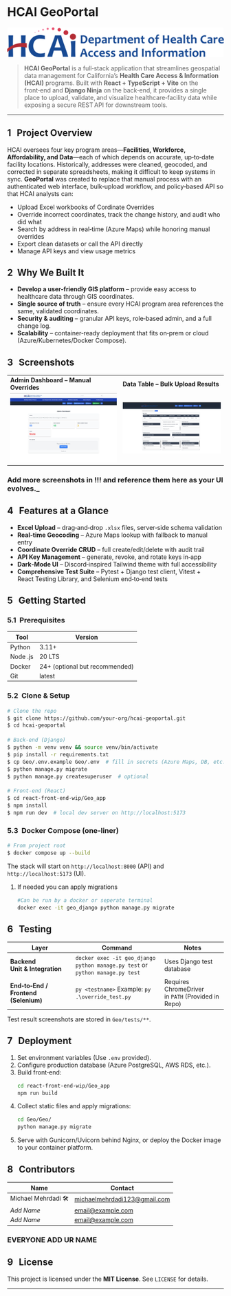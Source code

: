 # HCAI GeoPortal

![HCAI Logo](react-front-end-wip/Geo_app/src/assets/hcai-logo.png)


> **HCAI GeoPortal** is a full‑stack application that streamlines geospatial data management for California’s **Health Care Access & Information (HCAI)** programs.  Built with **React + TypeScript + Vite** on the front‑end and **Django Ninja** on the back‑end, it provides a single place to upload, validate, and visualize healthcare‑facility data while exposing a secure REST API for downstream tools.

---

## 1   Project Overview

HCAI oversees four key program areas—**Facilities, Workforce, Affordability, and Data**—each of which depends on accurate, up‑to‑date facility locations.  Historically, addresses were cleaned, geocoded, and corrected in separate spreadsheets, making it difficult to keep systems in sync.  **GeoPortal** was created to replace that manual process with an authenticated web interface, bulk‑upload workflow, and policy‑based API so that HCAI analysts can:

* Upload Excel workbooks of Cordinate Overrides
* Override incorrect coordinates, track the change history, and audit who did what
* Search by address in real‑time (Azure Maps) while honoring manual overrides
* Export clean datasets or call the API directly
* Manage API keys and view usage metrics

## 2  Why We Built It

* **Develop a user-friendly GIS platform** – provide easy access to healthcare data through GIS coordinates.
* **Single source of truth** – ensure every HCAI program area references the same, validated coordinates.
* **Security & auditing** – granular API keys, role‑based admin, and a full change log.
* **Scalability** – container‑ready deployment that fits on‑prem or cloud (Azure/Kubernetes/Docker Compose).


## 3   Screenshots

| | |
|---|---|
| **Admin Dashboard – Manual Overrides** | **Data Table – Bulk Upload Results** |
| ![Admin dashboard showing coordinate overrides](Admin.png) | ![Data table listing parsed Excel rows](Datatable.png) |

### Add more screenshots in !!! and reference them here as your UI evolves._

## 4   Features at a Glance

- **Excel Upload** – drag‑and‑drop `.xlsx` files, server‑side schema validation
- **Real‑time Geocoding** – Azure Maps lookup with fallback to manual entry
- **Coordinate Override CRUD** – full create/edit/delete with audit trail
- **API Key Management** – generate, revoke, and rotate keys in‑app
- **Dark‑Mode UI** – Discord‑inspired Tailwind theme with full accessibility
- **Comprehensive Test Suite** – Pytest + Django test client, Vitest + React Testing Library, and Selenium end‑to‑end tests

## 5   Getting Started

### 5.1  Prerequisites

| Tool | Version |
|------|---------|
| Python | 3.11+ |
| Node .js | 20 LTS |
| Docker | 24+ (optional but recommended) |
| Git | latest |

### 5.2  Clone & Setup

```bash
# Clone the repo
$ git clone https://github.com/your‑org/hcai‑geoportal.git
$ cd hcai‑geoportal

# Back‑end (Django)
$ python -m venv venv && source venv/bin/activate
$ pip install -r requirements.txt
$ cp Geo/.env.example Geo/.env  # fill in secrets (Azure Maps, DB, etc.)
$ python manage.py migrate
$ python manage.py createsuperuser  # optional

# Front‑end (React)
$ cd react-front-end-wip/Geo_app
$ npm install
$ npm run dev  # local dev server on http://localhost:5173
```

### 5.3  Docker Compose (one‑liner)

```bash
# From project root
$ docker compose up --build
```

The stack will start on `http://localhost:8000` (API) and `http://localhost:5173` (UI).

1. If needed you can apply migrations
   ```bash
   #Can be run by a docker or seperate terminal
   docker exec -it geo_django python manage.py migrate
   ```

## 6   Testing

| Layer | Command | Notes |
|-------|---------|-------|
| **Backend Unit & Integration** | `docker exec -it geo_django python manage.py test` or `python manage.py test` | Uses Django test database |
| **End‑to‑End / Frontend (Selenium)** | `py <testname>` Example: `py .\override_test.py` | Requires ChromeDriver in `PATH` (Provided in Repo)|

Test result screenshots are stored in `Geo/tests/**`.

## 7   Deployment

1. Set environment variables (Use `.env` provided).
2. Configure production database (Azure PostgreSQL, AWS RDS, etc.).
3. Build front‑end:
   ```bash
   cd react-front-end-wip/Geo_app
   npm run build
   ```
4. Collect static files and apply migrations:
   ```bash
   cd Geo/Geo/
   python manage.py migrate
   ```
5. Serve with Gunicorn/Uvicorn behind Nginx, or deploy the Docker image to your container platform.

## 8   Contributors

| Name |Contact |
|------|------|
| Michael Mehrdadi <span title="Project Lead">🛠️</span> | 		michaelmehrdadi123@gmail.com |
| <em>Add&nbsp;Name</em> | email@example.com |
| <em>Add&nbsp;Name</em> | email@example.com |

### EVERYONE ADD UR NAME

## 9   License

This project is licensed under the **MIT License**.  See `LICENSE` for details.

---

<!-- Reminder: The CSC 190 timeline/future‑enhancement section was intentionally removed per course requirements. -->

